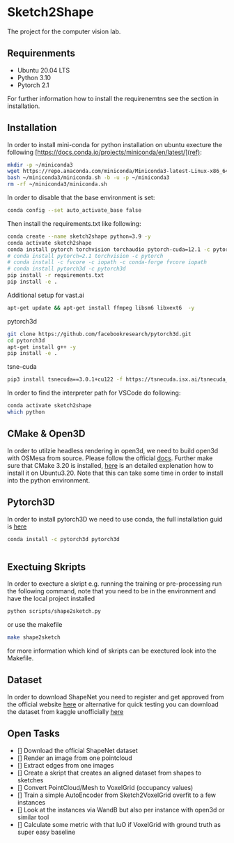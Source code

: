 # Sketch2Shape
The project for the computer vision lab. 

## Requirenments 

- Ubuntu 20.04 LTS
- Python 3.10
- Pytorch 2.1

For further information how to install the requirenemtns see the section in installation.

## Installation

In order to install mini-conda for python installation on ubuntu execture the following [https://docs.conda.io/projects/miniconda/en/latest/](ref):
```bash
mkdir -p ~/miniconda3
wget https://repo.anaconda.com/miniconda/Miniconda3-latest-Linux-x86_64.sh -O ~/miniconda3/miniconda.sh
bash ~/miniconda3/miniconda.sh -b -u -p ~/miniconda3
rm -rf ~/miniconda3/miniconda.sh
```

In order to disable that the base environment is set:

```bash
conda config --set auto_activate_base false
```

Then install the requirements.txt like following:

```bash
conda create --name sketch2shape python=3.9 -y
conda activate sketch2shape
conda install pytorch torchvision torchaudio pytorch-cuda=12.1 -c pytorch -c nvidia
# conda install pytorch=2.1 torchvision -c pytorch
# conda install -c fvcore -c iopath -c conda-forge fvcore iopath
# conda install pytorch3d -c pytorch3d
pip install -r requirements.txt
pip install -e .
```

Additional setup for vast.ai

```bash
apt-get update && apt-get install ffmpeg libsm6 libxext6  -y
```

pytorch3d

```bash
git clone https://github.com/facebookresearch/pytorch3d.git
cd pytorch3d
apt-get install g++ -y
pip install -e .
```

tsne-cuda
```bash
pip3 install tsnecuda==3.0.1+cu122 -f https://tsnecuda.isx.ai/tsnecuda_stable.html
```

In order to find the interpreter path for VSCode do following:

```bash
conda activate sketch2shape
which python
```

## CMake & Open3D
In order to utilzie headless rendering in open3d, we need to build open3d with OSMesa from source. Please follow the official [docs](http://www.open3d.org/docs/release/tutorial/visualization/headless_rendering.html). Further make sure that CMake 3.20 is installed, [here](https://vitux.com/how-to-install-cmake-on-ubuntu/) is an detailed explenation how to install it on Ubuntu3.20. Note that this can take some time in order to install into the python environment.

## Pytorch3D

In order to install pytorch3D we need to use conda, the full installation guid is [here](https://github.com/facebookresearch/pytorch3d/blob/main/INSTALL.md)

```bash
conda install -c pytorch3d pytorch3d
```

```

```

## Exectuing Skripts

In order to execture a skript e.g. running the training or pre-processing run the following command, note that
you need to be in the environment and have the local project installed

```bash
python scripts/shape2sketch.py
```

or use the makefile

```bash
make shape2sketch
```

for more information which kind of skripts can be exectured look into the Makefile.

## Dataset

In order to download ShapeNet you need to register and get approved from the official website [here](https://shapenet.org/)
or alternative for quick testing you can download the dataset from kaggle unofficially [here](https://www.kaggle.com/datasets/jeremy26/shapenet-core/)

## Open Tasks
- [] Download the official ShapeNet dataset
- [] Render an image from one pointcloud 
- [] Extract edges from one images
- [] Create a skript that creates an aligned dataset from shapes to sketches
- [] Convert PointCloud/Mesh to VoxelGrid (occupancy values)
- [] Train a simple AutoEncoder from Sketch2VoxelGrid overfit to a few instances
- [] Look at the instances via WandB but also per instance with open3d or similar tool
- [] Calculate some metric with that IuO if VoxelGrid with ground truth as super easy baseline